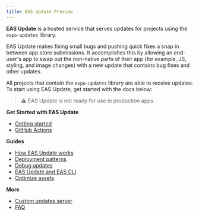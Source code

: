 ```yaml
---
title: EAS Update Preview
---
```


**EAS Update** is a hosted service that serves updates for projects using the `expo-updates` library.

EAS Update makes fixing small bugs and pushing quick fixes a snap in between app store submissions. It accomplishes this by allowing an end-user's app to swap out the non-native parts of their app (for example, JS, styling, and image changes) with a new update that contains bug fixes and other updates.

All projects that contain the `expo-updates` library are able to receive updates. To start using EAS Update, get started with the docs below:

> ⚠️ EAS Update is not ready for use in production apps.

**Get Started with EAS Update**

- [Getting started](/preview/eas-update/getting-started)
- [GitHub Actions](/preview/eas-update/github-actions)

**Guides**

- [How EAS Update works](/preview/eas-update/how-eas-update-works)
- [Deployment patterns](/preview/eas-update/deployment-patterns)
- [Debug updates](/preview/eas-update/debug-updates)
- [EAS Update and EAS CLI](/preview/eas-update/eas-update-and-eas-cli)
- [Optimize assets](/preview/eas-update/optimize-assets)

**More**

- [Custom updates server](/preview/eas-update/custom-updates-server)
- [FAQ](/preview/eas-update/faq)
